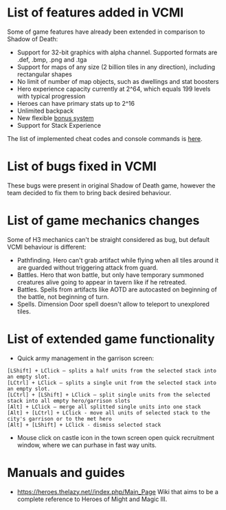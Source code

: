 # List of features added in VCMI

Some of game features have already been extended in comparison to Shadow of Death:

- Support for 32-bit graphics with alpha channel. Supported formats are .def, .bmp, .png and .tga
- Support for maps of any size (2 billion tiles in any direction), including rectangular shapes
- No limit of number of map objects, such as dwellings and stat boosters
- Hero experience capacity currently at 2^64, which equals 199 levels with typical progression
- Heroes can have primary stats up to 2^16
- Unlimited backpack
- New flexible [bonus system](Bonus_system "wikilink")
- Support for Stack Experience

The list of implemented cheat codes and console commands is [here](Cheat_codes "wikilink").

# List of bugs fixed in VCMI

These bugs were present in original Shadow of Death game, however the team decided to fix them to bring back desired behaviour.

# List of game mechanics changes

Some of H3 mechanics can't be straight considered as bug, but default VCMI behaviour is different:

-   Pathfinding. Hero can't grab artifact while flying when all tiles around it are guarded without triggering attack from guard.
-   Battles. Hero that won battle, but only have temporary summoned creatures alive going to appear in tavern like if he retreated. 
-   Battles. Spells from artifacts like AOTD are autocasted on beginning of the battle, not beginning of turn.
-   Spells. Dimension Door spell doesn't allow to teleport to unexplored tiles. 

# List of extended game functionality

- Quick army management in the garrison screen:

`[LShift] + LClick – splits a half units from the selected stack into`  
`an empty slot.`  
`[LCtrl] + LClick – splits a single unit from the selected stack into`  
`an empty slot.`  
`[LCtrl] + [LShift] + LClick – split single units from the selected`  
`stack into all empty hero/garrison slots`  
`[Alt] + LClick – merge all splitted single units into one stack`  
`[Alt] + [LCtrl] + LClick - move all units of selected stack to the city's garrison or to the met hero`  
`[Alt] + [LShift] + LClick - dismiss selected stack`

- Mouse click on castle icon in the town screen open quick recruitment window, where we can purhase in fast way units.

# Manuals and guides

- https://heroes.thelazy.net//index.php/Main_Page Wiki that aims to be a complete reference to Heroes of Might and Magic III. 
